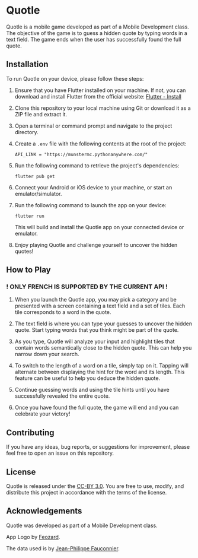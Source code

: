 # Quotle

Quotle is a mobile game developed as part of a Mobile Development class. The objective of the game is to guess a hidden quote by typing words in a text field. The game ends when the user has successfully found the full quote.

## Installation

To run Quotle on your device, please follow these steps:

1. Ensure that you have Flutter installed on your machine. If not, you can download and install Flutter from the official website: [Flutter - Install](https://docs.flutter.dev/get-started/install)

2. Clone this repository to your local machine using Git or download it as a ZIP file and extract it.

3. Open a terminal or command prompt and navigate to the project directory.

4. Create a `.env` file with the following contents at the root of the project:

    ```env
    API_LINK = "https://munstermc.pythonanywhere.com/"
    ```
  

5. Run the following command to retrieve the project's dependencies:

   ```shell
   flutter pub get
   ```

6. Connect your Android or iOS device to your machine, or start an emulator/simulator.

7. Run the following command to launch the app on your device:

   ```shell
   flutter run
   ```

   This will build and install the Quotle app on your connected device or emulator.

7. Enjoy playing Quotle and challenge yourself to uncover the hidden quotes!

## How to Play

### ! ONLY FRENCH IS SUPPORTED BY THE CURRENT API !

1. When you launch the Quotle app, you may pick a category and be presented with a screen containing a text field and a set of tiles. Each tile corresponds to a word in the quote.

2. The text field is where you can type your guesses to uncover the hidden quote. Start typing words that you think might be part of the quote.

3. As you type, Quotle will analyze your input and highlight tiles that contain words semantically close to the hidden quote. This can help you narrow down your search.

4. To switch to the length of a word on a tile, simply tap on it. Tapping will alternate between displaying the hint for the word and its length. This feature can be useful to help you deduce the hidden quote.

5. Continue guessing words and using the tile hints until you have successfully revealed the entire quote.

6. Once you have found the full quote, the game will end and you can celebrate your victory!

## Contributing

If you have any ideas, bug reports, or suggestions for improvement, please feel free to open an issue on this repository.

## License

Quotle is released under the [CC-BY 3.0](https://creativecommons.org/licenses/by/3.0/legalcode). You are free to use, modify, and distribute this project in accordance with the terms of the license.

## Acknowledgements

Quotle was developed as part of a Mobile Development class.

App Logo by [Feozard](https://github.com/Feozard).

The data used is by [Jean-Philippe Fauconnier](https://fauconnier.github.io/#data).
